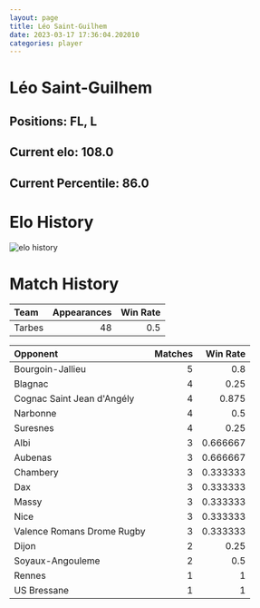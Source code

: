 ```yaml
---  
layout: page  
title: Léo Saint-Guilhem  
date: 2023-03-17 17:36:04.202010  
categories: player  
---
```

# Léo Saint-Guilhem

## Positions: FL, L

## Current elo: 108.0

## Current Percentile: 86.0

# Elo History


![elo history](history_LéoSaint-Guilhem.png)
# Match History


| Team   |   Appearances |   Win Rate |
|:-------|--------------:|-----------:|
| Tarbes |            48 |        0.5 |

| Opponent                   |   Matches |   Win Rate |
|:---------------------------|----------:|-----------:|
| Bourgoin-Jallieu           |         5 |   0.8      |
| Blagnac                    |         4 |   0.25     |
| Cognac Saint Jean d'Angély |         4 |   0.875    |
| Narbonne                   |         4 |   0.5      |
| Suresnes                   |         4 |   0.25     |
| Albi                       |         3 |   0.666667 |
| Aubenas                    |         3 |   0.666667 |
| Chambery                   |         3 |   0.333333 |
| Dax                        |         3 |   0.333333 |
| Massy                      |         3 |   0.333333 |
| Nice                       |         3 |   0.333333 |
| Valence Romans Drome Rugby |         3 |   0.333333 |
| Dijon                      |         2 |   0.25     |
| Soyaux-Angouleme           |         2 |   0.5      |
| Rennes                     |         1 |   1        |
| US Bressane                |         1 |   1        |